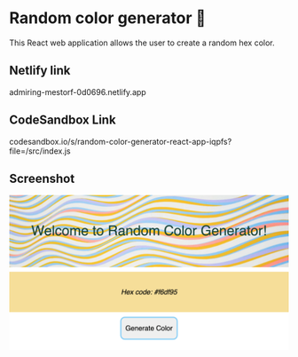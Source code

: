 # Random color generator :rainbow:

This React web application allows the user to create a random hex color.

## Netlify link

admiring-mestorf-0d0696.netlify.app

## CodeSandbox Link

codesandbox.io/s/random-color-generator-react-app-iqpfs?file=/src/index.js

## Screenshot

![Alt text](./screenshot.png)
